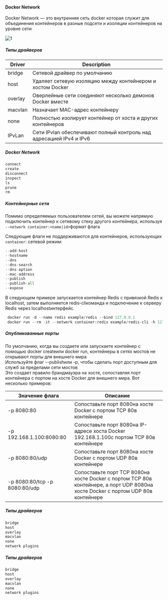 #### Docker Network
Docker Network — это внутренняя сеть docker которая служит для объединения контейнеров в разные подсети и изоляции контейнеров на уровне сети

![1](https://github.com/user-attachments/assets/53212f44-6416-4730-a961-ea42f234fd0f)

##### Типы драйверов
Driver          | Description      | 
----------------|------------------|
bridge          | Сетевой драйвер по умолчанию
host            | Удаляет сетевую изоляцию между контейнером и хостом Docker
overlay         | Оверлейные сети соединяют несколько демонов Docker вместе
macvlan         | Назначает MAC-адрес контейнеру 
none            | Полностью изолирует контейнер от хоста и других контейнеров
IPvLan          | Сети IPvlan обеспечивают полный контроль над адресацией IPv4 и IPv6

##### Docker Network
```python
connect         
create          
disconnect      
inspect         
ls              
prune           
rm              
```

##### Контейнерные сети
Помимо определяемых пользователем сетей, вы можете напрямую подключить контейнер к сетевому стеку другого контейнера, используя ``--network container:<name|id>``формат флага<br>

Следующие флаги не поддерживаются для контейнеров, использующих ``container``: сетевой режим:
```python
--add-host
--hostname
--dns
--dns-search
--dns-option
--mac-address
--publish
--publish-all
--expose
```

В следующем примере запускается контейнер Redis с привязкой Redis к localhost, затем выполняется redis-cliкоманда и подключение к серверу Redis через localhostинтерфейс.
```python
 docker run -d --name redis example/redis --bind 127.0.0.1
 docker run --rm -it --network container:redis example/redis-cli -h 127.0.0.1
``` 
##### Опубликованные порты
По умолчанию, когда вы создаете или запускаете контейнер с помощью docker createили docker run, контейнеры в сетях мостов не открывают порты для внешнего мира<br> 
Используйте флаг --publishили -p, чтобы сделать порт доступным для служб за пределами сети мостов<br> 
Это создает правило брандмауэра на хосте, сопоставляя порт контейнера с портом на хосте Docker для внешнего мира. Вот несколько примеров:

Значение флага                 | Описание                                                                                                                        | 
-------------------------------|---------------------------------------------------------------------------------------------------------------------------------|
-p 8080:80                     | Сопоставьте порт 8080на хосте Docker с портом TCP 80в контейнере
-p 192.168.1.100:8080:80       | Сопоставьте порт 8080на IP-адресе хоста Docker 192.168.1.100с портом TCP 80в контейнере
-p 8080:80/udp                 | Сопоставьте порт 8080на хосте Docker с портом UDP 80в контейнере
-p 8080:80/tcp -p 8080:80/udp  | Сопоставьте порт TCP 8080на хосте Docker с портом TCP 80в контейнере, а порт UDP 8080на хосте Docker с портом UDP 80в контейнере

##### Типы драйверов
```python
bridge
host
overlay
macvlan
none
network plugins
```
##### Типы драйверов
```python
bridge
host
overlay
macvlan
none
network plugins
```
